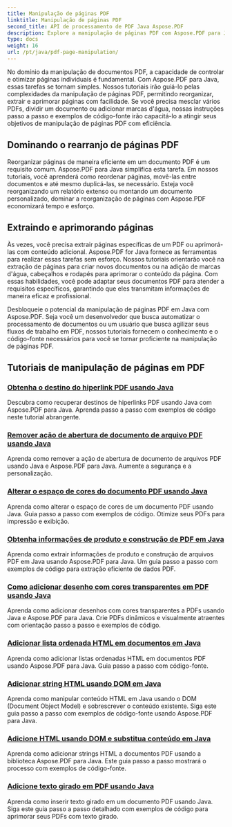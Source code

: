 ```yaml
---
title: Manipulação de páginas PDF
linktitle: Manipulação de páginas PDF
second_title: API de processamento de PDF Java Aspose.PDF
description: Explore a manipulação de páginas PDF com Aspose.PDF para Java. Aprenda a reorganizar, extrair e aprimorar páginas PDF sem esforço.
type: docs
weight: 16
url: /pt/java/pdf-page-manipulation/
---
```


No domínio da manipulação de documentos PDF, a capacidade de controlar e otimizar páginas individuais é fundamental. Com Aspose.PDF para Java, essas tarefas se tornam simples. Nossos tutoriais irão guiá-lo pelas complexidades da manipulação de páginas PDF, permitindo reorganizar, extrair e aprimorar páginas com facilidade. Se você precisa mesclar vários PDFs, dividir um documento ou adicionar marcas d'água, nossas instruções passo a passo e exemplos de código-fonte irão capacitá-lo a atingir seus objetivos de manipulação de páginas PDF com eficiência.

## Dominando o rearranjo de páginas PDF

Reorganizar páginas de maneira eficiente em um documento PDF é um requisito comum. Aspose.PDF para Java simplifica esta tarefa. Em nossos tutoriais, você aprenderá como reordenar páginas, movê-las entre documentos e até mesmo duplicá-las, se necessário. Esteja você reorganizando um relatório extenso ou montando um documento personalizado, dominar a reorganização de páginas com Aspose.PDF economizará tempo e esforço.

## Extraindo e aprimorando páginas

Às vezes, você precisa extrair páginas específicas de um PDF ou aprimorá-las com conteúdo adicional. Aspose.PDF for Java fornece as ferramentas para realizar essas tarefas sem esforço. Nossos tutoriais orientarão você na extração de páginas para criar novos documentos ou na adição de marcas d'água, cabeçalhos e rodapés para aprimorar o conteúdo da página. Com essas habilidades, você pode adaptar seus documentos PDF para atender a requisitos específicos, garantindo que eles transmitam informações de maneira eficaz e profissional.

Desbloqueie o potencial da manipulação de páginas PDF em Java com Aspose.PDF. Seja você um desenvolvedor que busca automatizar o processamento de documentos ou um usuário que busca agilizar seus fluxos de trabalho em PDF, nossos tutoriais fornecem o conhecimento e o código-fonte necessários para você se tornar proficiente na manipulação de páginas PDF.

## Tutoriais de manipulação de páginas em PDF
### [Obtenha o destino do hiperlink PDF usando Java](./get-pdf-hyperlink-destination-using-java/)
Descubra como recuperar destinos de hiperlinks PDF usando Java com Aspose.PDF para Java. Aprenda passo a passo com exemplos de código neste tutorial abrangente.
### [Remover ação de abertura de documento de arquivo PDF usando Java](./remove-document-open-action-from-pdf-file-using-java/)
Aprenda como remover a ação de abertura de documento de arquivos PDF usando Java e Aspose.PDF para Java. Aumente a segurança e a personalização.
### [Alterar o espaço de cores do documento PDF usando Java](./change-color-space-of-pdf-document-using-java/)
Aprenda como alterar o espaço de cores de um documento PDF usando Java. Guia passo a passo com exemplos de código. Otimize seus PDFs para impressão e exibição.
### [Obtenha informações de produto e construção de PDF em Java](./get-product-and-build-information-of-pdf-in-java/)
Aprenda como extrair informações de produto e construção de arquivos PDF em Java usando Aspose.PDF para Java. Um guia passo a passo com exemplos de código para extração eficiente de dados PDF.
### [Como adicionar desenho com cores transparentes em PDF usando Java](./how-to-add-drawing-with-transparent-color-in-pdf-using-java/)
Aprenda como adicionar desenhos com cores transparentes a PDFs usando Java e Aspose.PDF para Java. Crie PDFs dinâmicos e visualmente atraentes com orientação passo a passo e exemplos de código.
### [Adicionar lista ordenada HTML em documentos em Java](./add-html-ordered-list-into-documents-in-java/)
Aprenda como adicionar listas ordenadas HTML em documentos PDF usando Aspose.PDF para Java. Guia passo a passo com código-fonte.
### [Adicionar string HTML usando DOM em Java](./add-html-string-using-dom-in-java/)
Aprenda como manipular conteúdo HTML em Java usando o DOM (Document Object Model) e sobrescrever o conteúdo existente. Siga este guia passo a passo com exemplos de código-fonte usando Aspose.PDF para Java.
### [Adicione HTML usando DOM e substitua conteúdo em Java](./add-html-using-dom-and-overwrite-content-in-java/)
Aprenda como adicionar strings HTML a documentos PDF usando a biblioteca Aspose.PDF para Java. Este guia passo a passo mostrará o processo com exemplos de código-fonte.
### [Adicione texto girado em PDF usando Java](./add-rotated-text-in-pdf-using-java/)
Aprenda como inserir texto girado em um documento PDF usando Java. Siga este guia passo a passo detalhado com exemplos de código para aprimorar seus PDFs com texto girado.